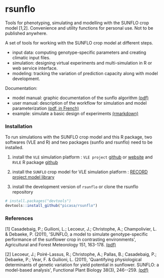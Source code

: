 # rsunflo
Tools for phenotyping, simulating and modelling with the SUNFLO crop model [1,2]. 
Convenience and utility functions for personal use. Not to be published anywhere.

A set of tools for working with the SUNFLO crop model at different steps. 
* input data: computing genotype-specific parameters and creating climatic input files.
* simulation: designing virtual experiments and multi-simulation in R or web service interface.
* modeling: tracking the variation of prediction capacity along with model development.

Documentation: 

* model manual: graphic documentation of the sunflo algorithm [(pdf)](inst/doc/documentation_model.pdf)
* user manual: description of the workflow for simulation and model parameterization [(pdf, in French)](inst/doc/documentation_user.pdf)
* example: simulate a basic design of experiments [(rmarkdown)](inst/doc/documentation_example.rmd)

### Installation
To run simulations with the SUNFLO crop model and this R package, two softwares (VLE and R) and two packages (sunflo and rsunflo) need to be installed.

1. install the `VLE` simulation platform : `VLE project` [github](https://github.com/vle-forge/vle) or [website](http://www.vle-project.org/download/) and `RVLE` R package [github](https://github.com/vle-forge/rvle)

2. install the `SUNFLO` crop model for VLE simulation platform : [RECORD project model library](http://www6.inra.fr/record/Bibliotheque-de-modeles/Modeles-du-domaine-des-agro-ecosystemes)

3. install the development version of `rsunflo` or clone the rsunflo repository

``` r
# install.packages("devtools")
devtools::install_github("picasa/rsunflo")
```


### References
[1] Casadebaig, P.; Guilioni, L.; Lecoeur, J.; Christophe, A.; Champolivier, L. & Debaeke, P. (2011), 'SUNFLO, a model to simulate genotype-specific performance of the sunflower crop in contrasting environments', Agricultural and Forest Meteorology 151, 163-178. [(pdf)](https://drive.google.com/file/d/1_LR4LWu7TvmNTLDSPyDRRQlldTYEG5Hd/view?usp=sharing)

[2] Lecoeur, J.; Poiré-Lassus, R.; Christophe, A.; Pallas, B.; Casadebaig, P.; Debaeke, P.; Vear, F. & Guilioni, L. (2011), 'Quantifying physiological determinants of genetic variation for yield potential in sunflower. SUNFLO: a model-based analysis', Functional Plant Biology 38(3), 246--259. [(pdf)](https://drive.google.com/file/d/0BwYvFKb9sBxfUHJWTXU5T09lRTQ/view?usp=sharing&resourcekey=0-ys_RFyS3-9NEuYRT17IkhQ)



